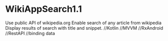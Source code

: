 # WikiAppSearch1.1

Use public API of wikipedia.org Enable search of any article from wikipedia Display results of search with title and snippet.
//Kotlin //MVVM //RxAndroid //RestAPI //binding data 
